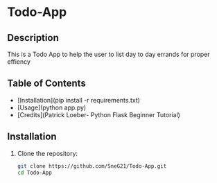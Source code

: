 # Todo-App

## Description
This is a Todo App to help the user to list day to day errands for proper effiency

## Table of Contents
- [Installation](pip install -r requirements.txt)
- [Usage](python app.py)
- [Credits](Patrick Loeber- Python Flask Beginner Tutorial)

## Installation
1. Clone the repository:
   ```bash
   git clone https://github.com/SneG21/Todo-App.git
   cd Todo-App